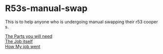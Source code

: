 # R53s-manual-swap
This is to help anyone who is undergoing manual swapping their r53 cooper s.

[The Parts you will need](Parts.md) <br>
[The Job itself](The_Job.md) <br>
[How My job went](My_Job.md) <br>
